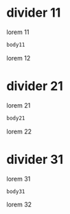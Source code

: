 # divider 11

lorem 11

```bash :block11
body11
```

lorem 12

# divider 21

lorem 21

```bash :block21
body21
```

lorem 22

# divider 31

lorem 31

```bash :block31
body31
```

lorem 32

